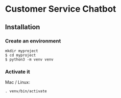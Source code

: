 # Customer Service Chatbot

## Installation

### Create an environment
```console
mkdir myproject
$ cd myproject
$ python3 -m venv venv
```

### Activate it
Mac / Linux:
```console
. venv/bin/activate
```